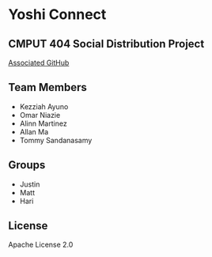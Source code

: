 # Yoshi Connect

## CMPUT 404 Social Distribution Project

[Associated GitHub](https://github.com/abramhindle/CMPUT404-project-socialdistribution)

## Team Members

- Kezziah Ayuno
- Omar Niazie
- Alinn Martinez 
- Allan Ma
- Tommy Sandanasamy

## Groups 
- Justin 
- Matt
- Hari

## License 

Apache License 2.0
